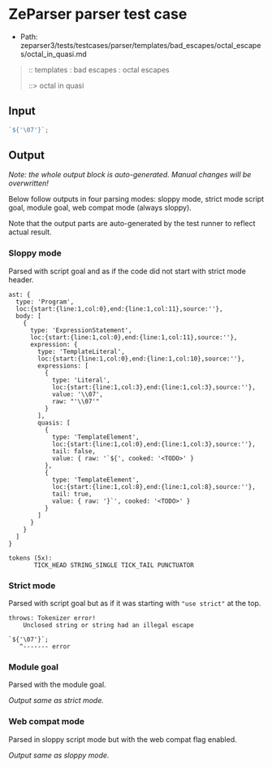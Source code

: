 # ZeParser parser test case

- Path: zeparser3/tests/testcases/parser/templates/bad_escapes/octal_escapes/octal_in_quasi.md

> :: templates : bad escapes : octal escapes
>
> ::> octal in quasi

## Input

`````js
`${'\07'}`;
`````

## Output

_Note: the whole output block is auto-generated. Manual changes will be overwritten!_

Below follow outputs in four parsing modes: sloppy mode, strict mode script goal, module goal, web compat mode (always sloppy).

Note that the output parts are auto-generated by the test runner to reflect actual result.

### Sloppy mode

Parsed with script goal and as if the code did not start with strict mode header.

`````
ast: {
  type: 'Program',
  loc:{start:{line:1,col:0},end:{line:1,col:11},source:''},
  body: [
    {
      type: 'ExpressionStatement',
      loc:{start:{line:1,col:0},end:{line:1,col:11},source:''},
      expression: {
        type: 'TemplateLiteral',
        loc:{start:{line:1,col:0},end:{line:1,col:10},source:''},
        expressions: [
          {
            type: 'Literal',
            loc:{start:{line:1,col:3},end:{line:1,col:3},source:''},
            value: '\\07',
            raw: "'\\07'"
          }
        ],
        quasis: [
          {
            type: 'TemplateElement',
            loc:{start:{line:1,col:0},end:{line:1,col:3},source:''},
            tail: false,
            value: { raw: '`${', cooked: '<TODO>' }
          },
          {
            type: 'TemplateElement',
            loc:{start:{line:1,col:8},end:{line:1,col:8},source:''},
            tail: true,
            value: { raw: '}`', cooked: '<TODO>' }
          }
        ]
      }
    }
  ]
}

tokens (5x):
       TICK_HEAD STRING_SINGLE TICK_TAIL PUNCTUATOR
`````

### Strict mode

Parsed with script goal but as if it was starting with `"use strict"` at the top.

`````
throws: Tokenizer error!
    Unclosed string or string had an illegal escape

`${'\07'}`;
   ^------- error
`````


### Module goal

Parsed with the module goal.

_Output same as strict mode._

### Web compat mode

Parsed in sloppy script mode but with the web compat flag enabled.

_Output same as sloppy mode._

